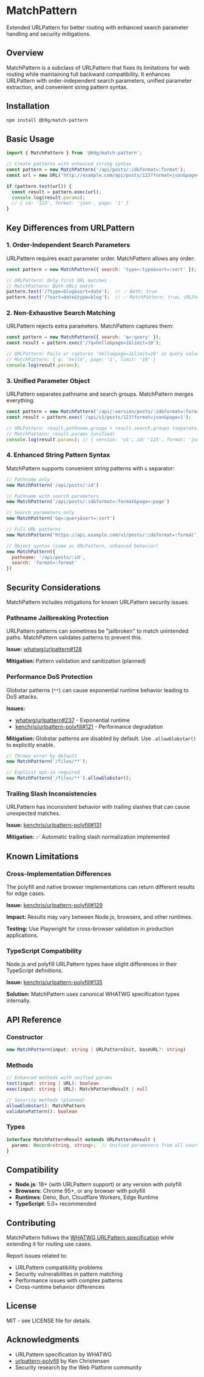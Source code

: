 # MatchPattern

Extended URLPattern for better routing with enhanced search parameter handling and security mitigations.

## Overview

MatchPattern is a subclass of URLPattern that fixes its limitations for web routing while maintaining full backward compatibility. It enhances URLPattern with order-independent search parameters, unified parameter extraction, and convenient string pattern syntax.

## Installation

```bash
npm install @b9g/match-pattern
```

## Basic Usage

```javascript
import { MatchPattern } from '@b9g/match-pattern';

// Create patterns with enhanced string syntax
const pattern = new MatchPattern('/api/posts/:id&format=:format');
const url = new URL('http://example.com/api/posts/123?format=json&page=1');

if (pattern.test(url)) {
  const result = pattern.exec(url);
  console.log(result.params); 
  // { id: '123', format: 'json', page: '1' }
}
```

## Key Differences from URLPattern

### 1. Order-Independent Search Parameters

URLPattern requires exact parameter order. MatchPattern allows any order:

```javascript
const pattern = new MatchPattern({ search: 'type=:type&sort=:sort' });

// URLPattern: Only first URL matches
// MatchPattern: Both URLs match
pattern.test('/?type=blog&sort=date');  // ✅ Both: true  
pattern.test('/?sort=date&type=blog');  // ✅ MatchPattern: true, URLPattern: false
```

### 2. Non-Exhaustive Search Matching

URLPattern rejects extra parameters. MatchPattern captures them:

```javascript
const pattern = new MatchPattern({ search: 'q=:query' });
const result = pattern.exec('/?q=hello&page=1&limit=10');

// URLPattern: Fails or captures 'hello&page=1&limit=10' as query value
// MatchPattern: { q: 'hello', page: '1', limit: '10' }
console.log(result.params);
```

### 3. Unified Parameter Object

URLPattern separates pathname and search groups. MatchPattern merges everything:

```javascript
const pattern = new MatchPattern('/api/:version/posts/:id&format=:format');
const result = pattern.exec('/api/v1/posts/123?format=json&page=1');

// URLPattern: result.pathname.groups + result.search.groups (separate)
// MatchPattern: result.params (unified)
console.log(result.params); // { version: 'v1', id: '123', format: 'json', page: '1' }
```

### 4. Enhanced String Pattern Syntax

MatchPattern supports convenient string patterns with `&` separator:

```javascript
// Pathname only
new MatchPattern('/api/posts/:id')

// Pathname with search parameters  
new MatchPattern('/api/posts/:id&format=:format&page=:page')

// Search parameters only
new MatchPattern('&q=:query&sort=:sort')

// Full URL patterns
new MatchPattern('https://api.example.com/v1/posts/:id&format=:format')

// Object syntax (same as URLPattern, enhanced behavior)
new MatchPattern({ 
  pathname: '/api/posts/:id',
  search: 'format=:format' 
})
```

## Security Considerations

MatchPattern includes mitigations for known URLPattern security issues:

### Pathname Jailbreaking Protection

URLPattern patterns can sometimes be "jailbroken" to match unintended paths. MatchPattern validates patterns to prevent this.

**Issue:** [whatwg/urlpattern#128](https://github.com/whatwg/urlpattern/issues/128)

**Mitigation:** Pattern validation and sanitization (planned)

### Performance DoS Protection  

Globstar patterns (`**`) can cause exponential runtime behavior leading to DoS attacks.

**Issues:** 
- [whatwg/urlpattern#237](https://github.com/whatwg/urlpattern/issues/237) - Exponential runtime
- [kenchris/urlpattern-polyfill#121](https://github.com/kenchris/urlpattern-polyfill/issues/121) - Performance degradation

**Mitigation:** Globstar patterns are disabled by default. Use `.allowGlobstar()` to explicitly enable.

```javascript
// Throws error by default
new MatchPattern('/files/**');  

// Explicit opt-in required
new MatchPattern('/files/**').allowGlobstar();
```

### Trailing Slash Inconsistencies

URLPattern has inconsistent behavior with trailing slashes that can cause unexpected matches.

**Issue:** [kenchris/urlpattern-polyfill#131](https://github.com/kenchris/urlpattern-polyfill/issues/131)

**Mitigation:** ✅ Automatic trailing slash normalization implemented

## Known Limitations

### Cross-Implementation Differences

The polyfill and native browser implementations can return different results for edge cases.

**Issue:** [kenchris/urlpattern-polyfill#129](https://github.com/kenchris/urlpattern-polyfill/issues/129)

**Impact:** Results may vary between Node.js, browsers, and other runtimes.

**Testing:** Use Playwright for cross-browser validation in production applications.

### TypeScript Compatibility

Node.js and polyfill URLPattern types have slight differences in their TypeScript definitions.

**Issue:** [kenchris/urlpattern-polyfill#135](https://github.com/kenchris/urlpattern-polyfill/issues/135)

**Solution:** MatchPattern uses canonical WHATWG specification types internally.

## API Reference

### Constructor

```typescript
new MatchPattern(input: string | URLPatternInit, baseURL?: string)
```

### Methods

```typescript
// Enhanced methods with unified params
test(input: string | URL): boolean
exec(input: string | URL): MatchPatternResult | null

// Security methods (planned)
allowGlobstar(): MatchPattern
validatePattern(): boolean
```

### Types

```typescript
interface MatchPatternResult extends URLPatternResult {
  params: Record<string, string>;  // Unified parameters from all sources
}
```

## Compatibility

- **Node.js**: 18+ (with URLPattern support) or any version with polyfill
- **Browsers**: Chrome 95+, or any browser with polyfill  
- **Runtimes**: Deno, Bun, Cloudflare Workers, Edge Runtime
- **TypeScript**: 5.0+ recommended

## Contributing

MatchPattern follows the [WHATWG URLPattern specification](https://urlpattern.spec.whatwg.org/) while extending it for routing use cases. 

Report issues related to:
- URLPattern compatibility problems
- Security vulnerabilities in pattern matching
- Performance issues with complex patterns
- Cross-runtime behavior differences

## License

MIT - see LICENSE file for details.

## Acknowledgments

- URLPattern specification by WHATWG
- [urlpattern-polyfill](https://github.com/kenchris/urlpattern-polyfill) by Ken Christensen
- Security research by the Web Platform community